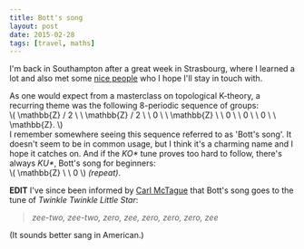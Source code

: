 ```yaml
---
title: Bott's song
layout: post
date: 2015-02-28
tags: [travel, maths]
---
```


I'm back in Southampton after a great week in Strasbourg, where I learned a lot
and also met some
<a href="/assets/img/2015-02-28/Strasbourg_pals.jpg" data-lightbox="strasbourg">
nice people</a> who I hope I'll stay in touch with.

As one would expect from a masterclass on topological K-theory, a recurring
theme was the following 8-periodic sequence of groups:<br>
<span>
\\(  \mathbb{Z} / 2 \ \ \mathbb{Z} / 2 \ \ 0 \ \ \mathbb{Z} \ \ 0 \ \ 0 \ \ 0 \ \ \mathbb{Z}. \\)
</span>
</br>
I remember somewhere seeing this sequence referred to as 'Bott's song'.
It doesn't seem to be in common usage, but I think it's a charming name and I
hope it catches on. And if the *KO\** tune proves too hard to follow,
there's always *KU\**, Bott's song for beginners: <br>
\\( \mathbb{Z} \ \ 0 \\)
*(repeat)*.

**EDIT** I've since been informed by
[Carl McTague](http://www.mctague.org/carl/) that Bott's song goes to the
tune of *Twinkle Twinkle Little Star*:

> *zee-two, zee-two, zero, zee, zero, zero, zero, zee*

(It sounds better sang in American.)
